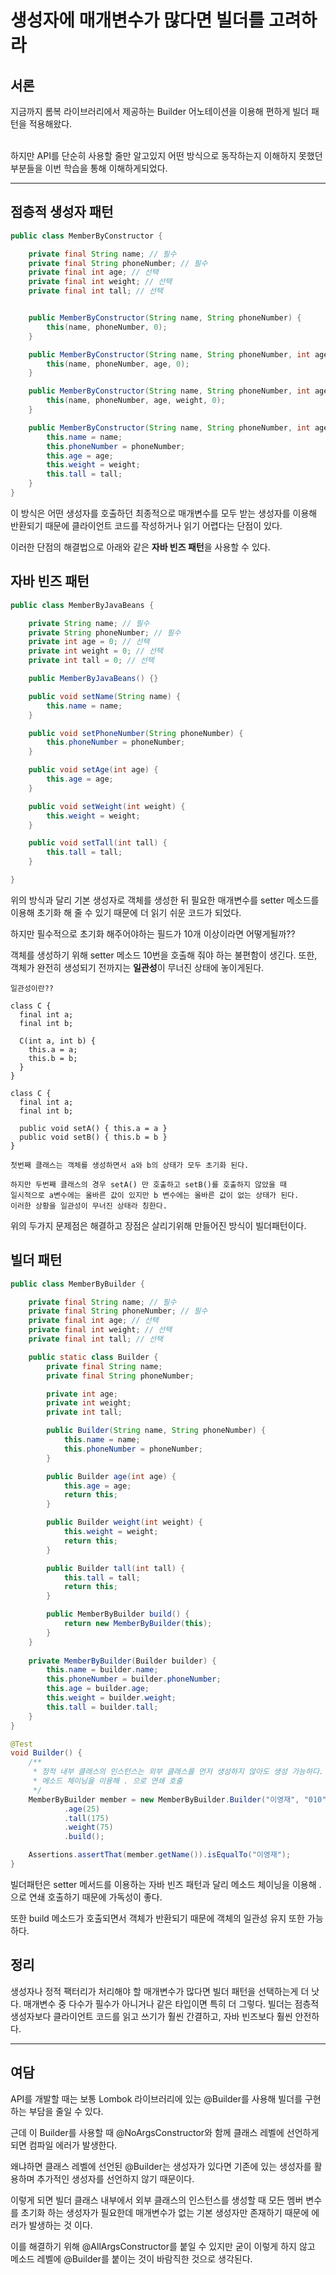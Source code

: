 
# 생성자에 매개변수가 많다면 빌더를 고려하라

## 서론
지금까지 롬복 라이브러리에서 제공하는 Builder 어노테이션을 이용해 편하게
빌더 패턴을 적용해왔다. <br></br>

하지만 API를 단순히 사용할 줄만 알고있지 어떤 방식으로 동작하는지 이해하지
못했던 부분들을 이번 학습을 통해 이해하게되었다.


- - - 

## 점층적 생성자 패턴

```java
public class MemberByConstructor {

    private final String name; // 필수
    private final String phoneNumber; // 필수
    private final int age; // 선택
    private final int weight; // 선택
    private final int tall; // 선택


    public MemberByConstructor(String name, String phoneNumber) {
        this(name, phoneNumber, 0);
    }

    public MemberByConstructor(String name, String phoneNumber, int age) {
        this(name, phoneNumber, age, 0);
    }

    public MemberByConstructor(String name, String phoneNumber, int age, int weight) {
        this(name, phoneNumber, age, weight, 0);
    }

    public MemberByConstructor(String name, String phoneNumber, int age, int weight, int tall) {
        this.name = name;
        this.phoneNumber = phoneNumber;
        this.age = age;
        this.weight = weight;
        this.tall = tall;
    }
}
```

이 방식은 어떤 생성자를 호출하던 최종적으로 매개변수를 모두 받는 생성자를 이용해 반환되기 때문에
클라이언트 코드를 작성하거나 읽기 어렵다는 단점이 있다.

이러한 단점의 해결법으로 아래와 같은 **자바 빈즈 패턴**을 사용할 수 있다.


## 자바 빈즈 패턴

```java
public class MemberByJavaBeans {

    private String name; // 필수
    private String phoneNumber; // 필수
    private int age = 0; // 선택
    private int weight = 0; // 선택
    private int tall = 0; // 선택

    public MemberByJavaBeans() {}

    public void setName(String name) {
        this.name = name;
    }

    public void setPhoneNumber(String phoneNumber) {
        this.phoneNumber = phoneNumber;
    }

    public void setAge(int age) {
        this.age = age;
    }

    public void setWeight(int weight) {
        this.weight = weight;
    }

    public void setTall(int tall) {
        this.tall = tall;
    }

}
```

위의 방식과 달리 기본 생성자로 객체를 생성한 뒤 필요한 매개변수를 setter 메소드를 이용해 초기화 해 줄 수 있기 때문에
더 읽기 쉬운 코드가 되었다.

하지만 필수적으로 초기화 해주어야하는 필드가 10개 이상이라면 어떻게될까??

객체를 생성하기 위해 setter 메소드 10번을 호출해 줘야 하는 불편함이 생긴다. 또한, 객체가 완전히 생성되기 전까지는 **일관성**이 무너진 상태에 놓이게된다.

~~~
일관성이란??

class C {
  final int a;
  final int b;

  C(int a, int b) {
    this.a = a;
    this.b = b;
  }
}

class C {
  final int a;
  final int b;

  public void setA() { this.a = a }
  public void setB() { this.b = b }
}

첫번째 클래스는 객체를 생성하면서 a와 b의 상태가 모두 초기화 된다. 

하지만 두번째 클래스의 경우 setA() 만 호출하고 setB()를 호출하지 않았을 때 
일시적으로 a변수에는 올바른 값이 있지만 b 변수에는 올바른 값이 없는 상태가 된다.
이러한 상황을 일관성이 무너진 상태라 칭한다.
~~~

위의 두가지 문제점은 해결하고 장점은 살리기위해 만들어진 방식이 빌더패턴이다.


## 빌더 패턴

```java
public class MemberByBuilder {

    private final String name; // 필수
    private final String phoneNumber; // 필수
    private final int age; // 선택
    private final int weight; // 선택
    private final int tall; // 선택

    public static class Builder {
        private final String name;
        private final String phoneNumber;

        private int age;
        private int weight;
        private int tall;

        public Builder(String name, String phoneNumber) {
            this.name = name;
            this.phoneNumber = phoneNumber;
        }

        public Builder age(int age) {
            this.age = age;
            return this;
        }

        public Builder weight(int weight) {
            this.weight = weight;
            return this;
        }

        public Builder tall(int tall) {
            this.tall = tall;
            return this;
        }

        public MemberByBuilder build() {
            return new MemberByBuilder(this);
        }
    }
    
    private MemberByBuilder(Builder builder) {
        this.name = builder.name;
        this.phoneNumber = builder.phoneNumber;
        this.age = builder.age;
        this.weight = builder.weight;
        this.tall = builder.tall;
    }
}
```

``` java
@Test
void Builder() {
    /**
     * 정적 내부 클래스의 인스턴스는 외부 클래스를 먼저 생성하지 않아도 생성 가능하다. (Java의 정석 408p)
     * 메소드 체이닝을 이용해 . 으로 연쇄 호출
     */
    MemberByBuilder member = new MemberByBuilder.Builder("이영재", "010")
            .age(25)
            .tall(175)
            .weight(75)
            .build();

    Assertions.assertThat(member.getName()).isEqualTo("이영재");
}
```

빌더패턴은 setter 메서드를 이용하는 자바 빈즈 패턴과 달리 메소드 체이닝을 이용해
.으로 연쇄 호출하기 때문에 가독성이 좋다.

또한 build 메소드가 호출되면서 객체가 반환되기 때문에 객체의 일관성 유지 또한 가능하다.


## 정리

생성자나 정적 팩터리가 처리해야 할 매개변수가 많다면 빌더 패턴을 선택하는게 더 낫다.
매개변수 중 다수가 필수가 아니거나 같은 타입이면 특히 더 그렇다.
빌더는 점층적 생성자보다 클라이언트 코드를 읽고 쓰기가 훨씬 간결하고, 자바 빈즈보다
훨씬 안전하다.


---
## 여담
API를 개발할 때는 보통 Lombok 라이브러리에 있는 @Builder를 사용해 빌더를 구현하는 부담을 줄일 수 있다.

근데 이 Builder를 사용할 때 @NoArgsConstructor와 함께 클래스 레벨에 선언하게 되면 컴파일 에러가 발생한다.

왜냐하면 클래스 레벨에 선언된 @Builder는 생성자가 있다면 기존에 있는 생성자를 활용하며 추가적인 생성자를 선언하지 않기 때문이다.

이렇게 되면 빌더 클래스 내부에서 외부 클래스의 인스턴스를 생성할 때 모든 멤버 변수를 초기화 하는 생성자가 필요한데 매개변수가 없는
기본 생성자만 존재하기 때문에 에러가 발생하는 것 이다.

이를 해결하기 위해 @AllArgsConstructor를 붙일 수 있지만 굳이 이렇게 하지 않고 메소드 레벨에 @Builder를 붙이는 것이 바람직한 것으로 생각된다.
